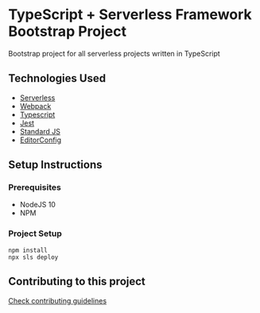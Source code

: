 # TypeScript + Serverless Framework Bootstrap Project

Bootstrap project for all serverless projects written in TypeScript

## Technologies Used

- [Serverless](https://serverless.com/)
- [Webpack](https://webpack.js.org/)
- [Typescript](https://www.typescriptlang.org/)
- [Jest](https://jestjs.io/)
- [Standard JS](https://standardjs.com/)
- [EditorConfig](https://editorconfig.org/)

## Setup Instructions

### Prerequisites

- NodeJS 10
- NPM

### Project Setup

```
npm install
npx sls deploy
```

## Contributing to this project

[Check contributing guidelines](./contributing.md)
